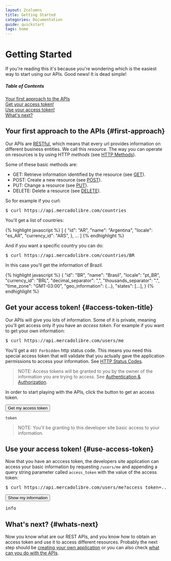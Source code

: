 ```yaml
---
layout: 2columns
title: Getting Started
categories: Documentation
guide: quickstart
tags: home
---
```


# Getting Started

If you're reading this it's because you're wondering which is the easiest way to start using our APIs. Good news! It is dead simple!

<div class="contents">
<h5>Table of Contents</h5>

<dl>
  <dt><a href="javascript:void(0)" onClick="goToByScroll('first-approach')">Your first approach to the APIs</a></dt>
  <dt><a href="javascript:void(0)" onClick="goToByScroll('access-token-title')">Get your access token!</a></dt>
  <dt><a href="javascript:void(0)" onClick="goToByScroll('use-access-token')">Use your access token!</a></dt>
  <dt><a href="javascript:void(0)" onClick="goToByScroll('whats-next')">What's next?</a></dt>
</dl>
</div>


## Your first approach to the APIs {#first-approach}
Our APIs are [RESTful](http://es.wikipedia.org/wiki/Representational_State_Transfer), which means that every url provides information on different business entities. We call this _resource_. The way you can operate on resources is by using HTTP _methods_ (see [HTTP Methods](http://www.w3.org/Protocols/rfc2616/rfc2616-sec9.html#sec9)).  

Some of these basic methods are:
* GET: Retrieve information identified by the resource (see [GET](http://www.w3.org/Protocols/rfc2616/rfc2616-sec9.html#sec9.3)).
* POST: Create a new resource (see [POST](http://www.w3.org/Protocols/rfc2616/rfc2616-sec9.html#sec9.5)).
* PUT: Change a resource (see [PUT](http://www.w3.org/Protocols/rfc2616/rfc2616-sec9.html#sec9.6)).
* DELETE: Delete a resource (see [DELETE](http://www.w3.org/Protocols/rfc2616/rfc2616-sec9.html#sec9.7)).

So for example if you curl:

<pre class="terminal">$ curl https://api.mercadolibre.com/countries</pre>

You'll get a list of countries:
    
{% highlight javascript %}
[
  {
    "id": "AR",
    "name": "Argentina",
    "locale": "es_AR",
    "currency_id": "ARS",
  },
  ...
]
{% endhighlight %}

And if you want a specific country you can do:

<pre class="terminal">$ curl https://api.mercadolibre.com/countries/BR</pre>

In this case you'll get the information of Brazil.

{% highlight javascript %}
{
  "id": "BR",
  "name": "Brasil",
  "locale": "pt_BR",
  "currency_id": "BRL",
  "decimal_separator": ",",
  "thousands_separator": ".",
  "time_zone": "GMT-03:00",
  "geo_information": {...},
  "states": [...],
}
{% endhighlight %}

## Get your access token! {#access-token-title}
Our APIs will give you lots of information. Some of it is private, meaning you'll get access only if you have an _access token_.
For example if you want to get your own information:

<pre class="terminal">$ curl https://api.mercadolibre.com/users/me</pre>

You'll get a `403 Forbidden` http status code. This means you need this special access token that will validate that you actually gave the application permissions to access your information. See [HTTP Status Codes](http://www.w3.org/Protocols/rfc2616/rfc2616-sec10.html).

> NOTE: Access tokens will be granted to you by the owner of the information you are trying to access. See [Authentication & Authorization](/authentication-and-authorization).

In order to start playing with the APIs, click the button to get an access token.
<p><input class="ch-btn ch-btn-small" type="button" id="get-access-token" value="Get my access token" />
<pre id="token"><code id="access_token">token</code></pre></p>

> NOTE: You'll be granting to this developer site basic access to your information.

## Use your access token! {#use-access-token}

Now that you have an acccess token, the developers site application can access your basic information by requesting `/users/me` and appending a query string parameter called `access_token` with the value of the access token:

<pre class="terminal">$ curl https://api.mercadolibre.com/users/me?access_token=...</pre>

<input class="ch-btn ch-btn-small" type="button" id="show-my-info" value="Show my information" />
<p><pre id="me">info</pre></p>

## What's next? {#whats-next}

Now you know what are our REST APIs, and you know how to obtain an access token and use it to access different resources. Probably the next step should be [creating your own application](/creating-your-own-application) or you can also check [what can you do with the APIs](/guides).

<script>
    $(document).ready(function() {
        MELI.init({client_id: 6092});
        MELI.getLoginStatus();
        $('#token').hide();
        $('#me').hide();

        $('#get-access-token').click(function() {
            if(!MELI.getToken()) {
                MELI.login(function() {
                    $('#get-access-token').hide();
                    $('#token').show();
                    $('#access_token').html(MELI.getToken());
                });
            } else {
                $('#get-access-token').hide();
                $('#token').show();
                $('#access_token').html(MELI.getToken());
            }
        });

        $('#show-my-info').click(function() {
            if(!MELI.getToken()) {
                MELI.login(function() {
                    MELI.get('/users/me', null, function(data) {
                        $('#show-my-info').hide();
                        $('#me').html(JSON.stringify(data[2]));
                        $('#me').show();
                    });
                });
            } else {
                MELI.get('/users/me', null, function(data) {
                    $('#show-my-info').hide();
                    $('#me').html(JSON.stringify(data[2]));
                    $('#me').show();
                });
            }
        });
    });
</script>
